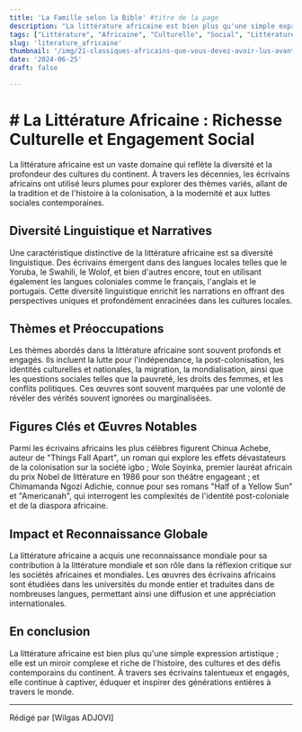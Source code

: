 ```yaml
---
title: 'La Famille selon la Bible' #titre de la page
description: "La littérature africaine est bien plus qu'une simple expression artistique ; elle est un miroir complexe et riche de l'histoire"
tags: ["Littérature", "Africaine", "Culturelle", "Social", "Littérature Africaine"]
slug: 'literature_africaine'
thumbnail: '/img/21-classiques-africains-que-vous-devez-avoir-lus-avant-vos-21-ans.webp'
date: '2024-06-25'
draft: false

---
```


# # La Littérature Africaine : Richesse Culturelle et Engagement Social

La littérature africaine est un vaste domaine qui reflète la diversité et la profondeur des cultures du continent. À travers les décennies, les écrivains africains ont utilisé leurs plumes pour explorer des thèmes variés, allant de la tradition et de l'histoire à la colonisation, à la modernité et aux luttes sociales contemporaines.

## Diversité Linguistique et Narratives

Une caractéristique distinctive de la littérature africaine est sa diversité linguistique. Des écrivains émergent dans des langues locales telles que le Yoruba, le Swahili, le Wolof, et bien d'autres encore, tout en utilisant également les langues coloniales comme le français, l'anglais et le portugais. Cette diversité linguistique enrichit les narrations en offrant des perspectives uniques et profondément enracinées dans les cultures locales.

## Thèmes et Préoccupations

Les thèmes abordés dans la littérature africaine sont souvent profonds et engagés. Ils incluent la lutte pour l'indépendance, la post-colonisation, les identités culturelles et nationales, la migration, la mondialisation, ainsi que les questions sociales telles que la pauvreté, les droits des femmes, et les conflits politiques. Ces œuvres sont souvent marquées par une volonté de révéler des vérités souvent ignorées ou marginalisées.

## Figures Clés et Œuvres Notables

Parmi les écrivains africains les plus célèbres figurent Chinua Achebe, auteur de "Things Fall Apart", un roman qui explore les effets dévastateurs de la colonisation sur la société igbo ; Wole Soyinka, premier lauréat africain du prix Nobel de littérature en 1986 pour son théâtre engageant ; et Chimamanda Ngozi Adichie, connue pour ses romans "Half of a Yellow Sun" et "Americanah", qui interrogent les complexités de l'identité post-coloniale et de la diaspora africaine.

## Impact et Reconnaissance Globale

La littérature africaine a acquis une reconnaissance mondiale pour sa contribution à la littérature mondiale et son rôle dans la réflexion critique sur les sociétés africaines et mondiales. Les œuvres des écrivains africains sont étudiées dans les universités du monde entier et traduites dans de nombreuses langues, permettant ainsi une diffusion et une appréciation internationales.

## En conclusion
La littérature africaine est bien plus qu'une simple expression artistique ; elle est un miroir complexe et riche de l'histoire, des cultures et des défis contemporains du continent. À travers ses écrivains talentueux et engagés, elle continue à captiver, éduquer et inspirer des générations entières à travers le monde.

---
Rédigé par [Wilgas ADJOVI]